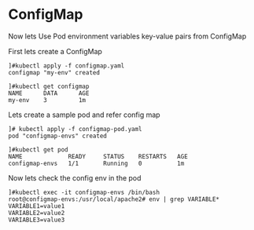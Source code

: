 # ConfigMap

Now lets Use Pod environment variables key-value pairs from ConfigMap  

First lets create a ConfigMap
```
]#kubectl apply -f configmap.yaml
configmap "my-env" created

]#kubectl get configmap
NAME      DATA      AGE
my-env    3         1m

```

Lets create a sample pod and refer config map
```
]# kubectl apply -f configmap-pod.yaml
pod "configmap-envs" created

]#kubectl get pod
NAME             READY     STATUS    RESTARTS   AGE
configmap-envs   1/1       Running   0          1m
```

Now lets check the config env in the pod
```
]#kubectl exec -it configmap-envs /bin/bash
root@configmap-envs:/usr/local/apache2# env | grep VARIABLE*
VARIABLE1=value1
VARIABLE2=value2
VARIABLE3=value3
```